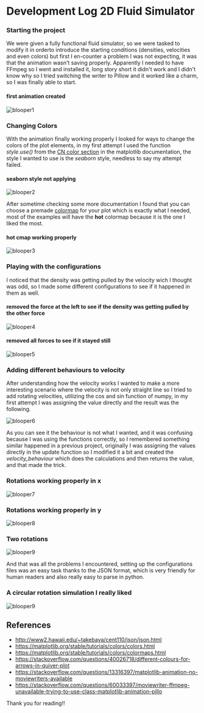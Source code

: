 # Development Log 2D Fluid Simulator

### Starting the project

We were given a fully functional fluid simulator, so we were tasked to modify it in orderto introduce the starting conditions (densities, velocities and even colors) but first I en-counter a problem I was not expecting, it was that the animation wasn't saving properly.
Apparently I needed to have FFmpeg so I went and installed it, long story short it didn't work and I didn't know why so I tried switching the writer to Pillow and it worked like a charm, so I was finally able to start.

#### first animation created
![blooper1](https://github.com/sodes-proxy/2D-Fluid-Simulator/blob/main/tests/1.gif)

### Changing Colors

With the animation finally working properly I looked for ways to change the colors of the plot elements, in my first attempt I used the function *style.use()* from the [CN color section](https://matplotlib.org/stable/tutorials/colors/colors.html) in the matplotlib documentation, the style I wanted to use is the *seaborn* style, needless to say my attempt failed.

#### seaborn style not applying
![blooper2](https://github.com/sodes-proxy/2D-Fluid-Simulator/blob/main/tests/2.gif)

After sometime checking some more documentation I found that you can choose a premade [colormap](https://matplotlib.org/stable/tutorials/colors/colormaps.html) for your plot which is exactly what I needed, most of the examples will have the **hot** colormap because it is the one I liked the most.

#### hot cmap working properly

![blooper3](https://github.com/sodes-proxy/2D-Fluid-Simulator/blob/main/tests/3.gif)

### Playing with the configurations

I noticed that the density was getting pulled by the velocity wich I thought was odd, so I made some different configurations to see if it happened in them as well.

#### removed the force at the left to see if the density was getting pulled by the other force

![blooper4](https://github.com/sodes-proxy/2D-Fluid-Simulator/blob/main/tests/4.gif)

#### removed all forces to see if it stayed still

![blooper5](https://github.com/sodes-proxy/2D-Fluid-Simulator/blob/main/tests/5.gif)

### Adding different behaviours to velocity

After understanding how the velocity works I wanted to make a more interesting scenario where the velocity is not only straight line so I tried to add rotating velocities, utilizing the cos and sin function of numpy, in my first attempt I was assigning the value directly and the result was the following.

![blooper6](https://github.com/sodes-proxy/2D-Fluid-Simulator/blob/main/tests/6.gif)

As you can see it the behaviour is not what I wanted, and it was confusing because I was using the functions correctly, so I remembered something similar happened in a previous project, originally I was assigning the values directly in the update function so I modified it a bit and created the *velocity_behaviour* which does the calculations and then returns the value, and that made the trick.

### Rotations working properly in x

![blooper7](https://github.com/sodes-proxy/2D-Fluid-Simulator/blob/main/tests/7.gif)

### Rotations working properly in y

![blooper8](https://github.com/sodes-proxy/2D-Fluid-Simulator/blob/main/tests/8.gif)

### Two rotations 

![blooper9](https://github.com/sodes-proxy/2D-Fluid-Simulator/blob/main/tests/9.gif)

And that was all the problems I encountered, setting up the configurations files was an easy task thanks to the JSON format, which is very friendly for human readers and also really easy to parse in python.

### A circular rotation simulation I really liked

![blooper9](https://github.com/sodes-proxy/2D-Fluid-Simulator/blob/main/configurations/config2.gif)


## References

- http://www2.hawaii.edu/~takebaya/cent110/json/json.html
- https://matplotlib.org/stable/tutorials/colors/colors.html
- https://matplotlib.org/stable/tutorials/colors/colormaps.html
- https://stackoverflow.com/questions/40026718/different-colours-for-arrows-in-quiver-plot
- https://stackoverflow.com/questions/13316397/matplotlib-animation-no-moviewriters-available
- https://stackoverflow.com/questions/60033397/moviewriter-ffmpeg-unavailable-trying-to-use-class-matplotlib-animation-pillo

Thank you for reading!!
